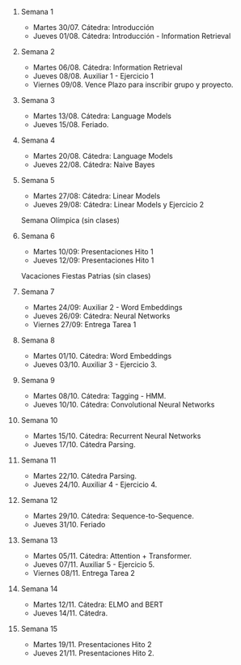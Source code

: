 

1. Semana 1
	
   * Martes 30/07. Cátedra: Introducción
   * Jueves 01/08. Cátedra: Introducción - Information Retrieval
   
2. Semana 2
	 	
    * Martes 06/08. Cátedra:  Information Retrieval
    * Jueves 08/08. Auxiliar 1 - Ejercicio 1
    * Viernes 09/08. Vence Plazo para inscribir grupo y proyecto.
    
3. Semana 3

     * Martes 13/08. Cátedra: Language Models
     * Jueves 15/08. Feriado.

4. Semana 4

    * Martes 20/08. Cátedra: Language Models
    * Jueves 22/08. Cátedra:  Naive Bayes

5. Semana 5

     * Martes 27/08: Cátedra:  Linear Models
     * Jueves 29/08: Cátedra:  Linear Models y Ejercicio 2

     Semana Olímpica (sin clases)

6. Semana 6

     * Martes 10/09: Presentaciones Hito 1
     * Jueves 12/09: Presentaciones Hito 1

     Vacaciones Fiestas Patrias (sin clases)

7. Semana 7

     * Martes 24/09: Auxiliar 2 - Word Embeddings
     * Jueves 26/09: Cátedra:  Neural Networks
     * Viernes 27/09: Entrega Tarea 1

8. Semana 8

     * Martes 01/10. Cátedra:  Word Embeddings
     * Jueves 03/10. Auxiliar 3 - Ejercicio 3.

9. Semana 9

     * Martes 08/10. Cátedra: Tagging - HMM.
     * Jueves 10/10. Cátedra:  Convolutional Neural Networks

10. Semana 10

     * Martes 15/10. Cátedra:  Recurrent Neural Networks
     * Jueves 17/10. Cátedra Parsing.

11. Semana 11

      * Martes 22/10. Cátedra Parsing.
      * Jueves 24/10. Auxiliar 4 - Ejercicio 4. 

12. Semana 12

      * Martes 29/10. Cátedra: Sequence-to-Sequence.
      * Jueves 31/10. Feriado

13. Semana 13

      * Martes 05/11. Cátedra: Attention + Transformer. 
      * Jueves 07/11. Auxiliar 5 - Ejercicio 5.
      * Viernes 08/11. Entrega Tarea 2

14. Semana 14

      * Martes 12/11. Cátedra: ELMO and BERT
      * Jueves 14/11. Cátedra.

15. Semana 15

      * Martes 19/11. Presentaciones Hito 2
      * Jueves 21/11. Presentaciones Hito 2.


